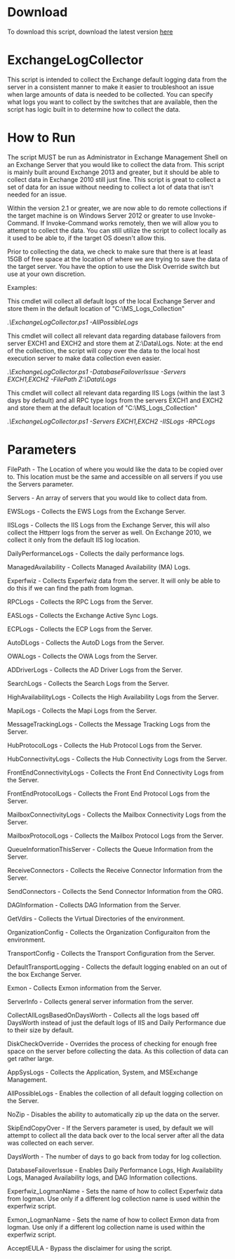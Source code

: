 # Download 
To download this script, download the latest version [here](https://github.com/dpaulson45/ExchangeLogCollector/releases)

# ExchangeLogCollector
This script is intended to collect the Exchange default logging data from the server in a consistent manner to make it easier to troubleshoot an issue when large amounts of data is needed to be collected. You can specify what logs you want to collect by the switches that are available, then the script has logic built in to determine how to collect the data. 

# How to Run 
The script MUST be run as Administrator in Exchange Management Shell on an Exchange Server that you would like to collect the data from. This script is mainly built around Exchange 2013 and greater, but it should be able to collect data in Exchange 2010 still just fine. This script is great to collect a set of data for an issue without needing to collect a lot of data that isn't needed for an issue. 

Within the version 2.1 or greater, we are now able to do remote collections if the target machine is on Windows Server 2012 or greater to use Invoke-Command. If Invoke-Command works remotely, then we will allow you to attempt to collect the data. You can still utilize the script to collect locally as it used to be able to, if the target OS doesn't allow this. 

Prior to collecting the data, we check to make sure that there is at least 15GB of free space at the location of where we are trying to save the data of the target server. You have the option to use the Disk Override switch but use at your own discretion. 

Examples: 

This cmdlet will collect all default logs of the local Exchange Server and store them in the default location of "C:\MS_Logs_Collection" 

*.\ExchangeLogCollector.ps1 -AllPossibleLogs*

This cmdlet will collect all relevant data regarding database failovers from server EXCH1 and EXCH2 and store them at Z:\Data\Logs. Note: at the end of the collection, the script will copy over the data to the local host execution server to make data collection even easier. 

*.\ExchangeLogCollector.ps1 -DatabaseFailoverIssue -Servers EXCH1,EXCH2 -FilePath Z:\Data\Logs*

This cmdlet will collect all relevant data regarding IIS Logs (within the last 3 days by default) and all RPC type logs from the servers EXCH1 and EXCH2 and store them at the default location of "C:\MS_Logs_Collection"

*.\ExchangeLogCollector.ps1 -Servers EXCH1,EXCH2 -IISLogs -RPCLogs*


# Parameters 

FilePath - The Location of where you would like the data to be copied over to. This location must be the same and accessible on all servers if you use the Servers parameter. 

Servers - An array of servers that you would like to collect data from. 

EWSLogs - Collects the EWS Logs from the Exchange Server. 

IISLogs - Collects the IIS Logs from the Exchange Server, this will also collect the Httperr logs from the server as well. On Exchange 2010, we collect it only from the default IIS log location. 

DailyPerformanceLogs - Collects the daily performance logs.

ManagedAvailability - Collects Managed Availability (MA) Logs.

Experfwiz - Collects Experfwiz data from the server. It will only be able to do this if we can find the path from logman. 

RPCLogs - Collects the RPC Logs from the Server. 

EASLogs - Collects the Exchange Active Sync Logs. 

ECPLogs - Collects the ECP Logs from the Server. 

AutoDLogs - Collects the AutoD Logs from the Server. 

OWALogs - Collects the OWA Logs from the Server. 

ADDriverLogs - Collects the AD Driver Logs from the Server. 

SearchLogs - Collects the Search Logs from the Server. 

HighAvailabilityLogs - Collects the High Availability Logs from the Server.

MapiLogs - Collects the Mapi Logs from the Server. 

MessageTrackingLogs - Collects the Message Tracking Logs from the Server. 

HubProtocolLogs - Collects the Hub Protocol Logs from the Server. 

HubConnectivityLogs - Collects the Hub Connectivity Logs from the Server. 

FrontEndConnectivityLogs - Collects the Front End Connectivity Logs from the Server. 

FrontEndProtocolLogs - Collects the Front End Protocol Logs from the Server. 

MailboxConnectivityLogs - Collects the Mailbox Connectivity Logs from the Server. 

MailboxProtocolLogs - Collects the Mailbox Protocol Logs from the Server. 

QueueInformationThisServer - Collects the Queue Information from the Server. 

ReceiveConnectors - Collects the Receive Connector Information from the Server. 

SendConnectors - Collects the Send Connector Information from the ORG. 

DAGInformation - Collects DAG Information from the Server. 

GetVdirs - Collects the Virtual Directories of the environment. 

OrganizationConfig - Collects the Organization Configuraiton from the environment.

TransportConfig - Collects the Transport Configuration from the Server. 

DefaultTransportLogging - Collects the default logging enabled on an out of the box Exchange Server. 

Exmon - Collects Exmon information from the Server. 

ServerInfo - Collects general server information from the server. 

CollectAllLogsBasedOnDaysWorth - Collects all the logs based off DaysWorth instead of just the default logs of IIS and Daily Performance due to their size by default. 

DiskCheckOverride - Overrides the process of checking for enough free space on the server before collecting the data. As this collection of data can get rather large. 

AppSysLogs - Collects the Application, System, and MSExchange Management. 

AllPossibleLogs - Enables the collection of all default logging collection on the Server. 

NoZip - Disables the ability to automatically zip up the data on the server. 

SkipEndCopyOver - If the Servers parameter is used, by default we will attempt to collect all the data back over to the local server after all the data was collected on each server. 

DaysWorth - The number of days to go back from today for log collection. 

DatabaseFailoverIssue - Enables Daily Performance Logs, High Availability Logs, Managed Availability logs, and DAG Information collections. 

Experfwiz_LogmanName - Sets the name of how to collect Experfwiz data from logman. Use only if a different log collection name is used within the experfwiz script. 

Exmon_LogmanName - Sets the name of how to collect Exmon data from logman. Use only if a different log collection name is used within the experfwiz script. 

AcceptEULA - Bypass the disclaimer for using the script.
